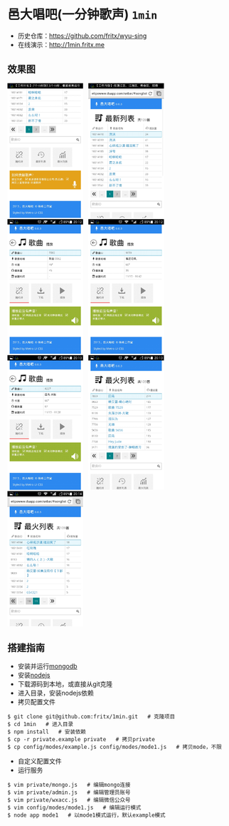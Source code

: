 # 邑大唱吧(一分钟歌声) `1min`

- 历史仓库：<https://github.com/fritx/wyu-sing>
- 在线演示：<http://1min.fritx.me>

## 效果图

<img width="170" src="screenshots/Screenshot_2014-03-26-20-12-22.jpeg">
&nbsp;
<img width="170" src="screenshots/Screenshot_2014-03-26-20-12-29.jpeg">
&nbsp;
<img width="170" src="screenshots/Screenshot_2014-03-26-20-12-44.jpeg">
&nbsp;
<img width="170" src="screenshots/Screenshot_2014-03-26-20-12-53.jpeg">

<img width="170" src="screenshots/Screenshot_2014-03-26-20-13-03.jpeg">
&nbsp;
<img width="170" src="screenshots/Screenshot_2014-03-26-20-13-22.jpeg">
&nbsp;
<img width="170" src="screenshots/Screenshot_2014-03-26-20-14-11.jpeg">

## 搭建指南

- 安装并运行[mongodb](http://mongodb.com)
- 安装[nodejs](http://nodejs.org)
- 下载源码到本地，或直接从git克隆
- 进入目录，安装nodejs依赖
- 拷贝配置文件

```
$ git clone git@github.com:fritx/1min.git   # 克隆项目
$ cd 1min   # 进入目录
$ npm install   # 安装依赖
$ cp -r private.example private   # 拷贝private
$ cp config/modes/example.js config/modes/mode1.js   # 拷贝mode，不限
```

- 自定义配置文件
- 运行服务

```
$ vim private/mongo.js   # 编辑mongo连接
$ vim private/admin.js   # 编辑管理员账号
$ vim private/wxacc.js   # 编辑微信公众号
$ vim config/modes/mode1.js   # 编辑运行模式
$ node app mode1   # 以mode1模式运行，默认example模式
```
